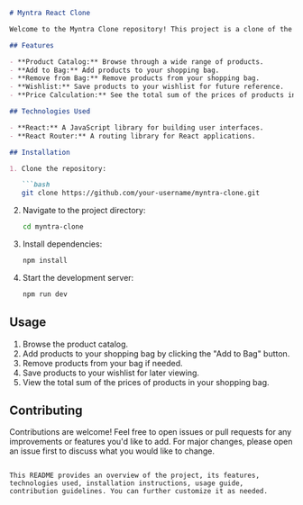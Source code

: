 
```markdown
# Myntra React Clone

Welcome to the Myntra Clone repository! This project is a clone of the popular e-commerce platform Myntra, built using React and React Router.

## Features

- **Product Catalog:** Browse through a wide range of products.
- **Add to Bag:** Add products to your shopping bag.
- **Remove from Bag:** Remove products from your shopping bag.
- **Wishlist:** Save products to your wishlist for future reference.
- **Price Calculation:** See the total sum of the prices of products in your bag.

## Technologies Used

- **React:** A JavaScript library for building user interfaces.
- **React Router:** A routing library for React applications.

## Installation

1. Clone the repository:

   ```bash
   git clone https://github.com/your-username/myntra-clone.git
   ```

2. Navigate to the project directory:

   ```bash
   cd myntra-clone
   ```

3. Install dependencies:

   ```bash
   npm install
   ```

4. Start the development server:

   ```bash
   npm run dev
   ```

## Usage

1. Browse the product catalog.
2. Add products to your shopping bag by clicking the "Add to Bag" button.
3. Remove products from your bag if needed.
4. Save products to your wishlist for later viewing.
5. View the total sum of the prices of products in your shopping bag.

## Contributing

Contributions are welcome! Feel free to open issues or pull requests for any improvements or features you'd like to add. For major changes, please open an issue first to discuss what you would like to change.

```

This README provides an overview of the project, its features, technologies used, installation instructions, usage guide, contribution guidelines. You can further customize it as needed.
